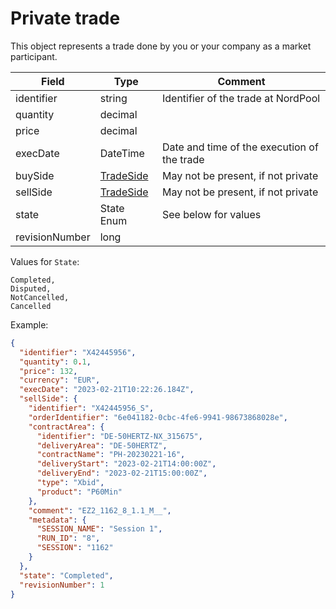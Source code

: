 ﻿# Private trade

This object represents a trade done by you or your company as a market participant.

| Field          | Type                      | Comment                                     |
|----------------|---------------------------|---------------------------------------------|
| identifier     | string                    | Identifier of the trade at NordPool         |
| quantity       | decimal                   |                                             |
| price          | decimal                   |                                             |
| execDate       | DateTime                  | Date and time of the execution of the trade |
| buySide        | [TradeSide](tradeside.md) | May not be present, if not private          |
| sellSide       | [TradeSide](tradeside.md) | May not be present, if not private          |
| state          | State Enum                | See below for values                        |
| revisionNumber | long                      |                                             |

Values for `State`:
```
Completed,
Disputed,
NotCancelled,
Cancelled
```

Example:
```json
{
  "identifier": "X42445956",
  "quantity": 0.1,
  "price": 132,
  "currency": "EUR",
  "execDate": "2023-02-21T10:22:26.184Z",
  "sellSide": {
    "identifier": "X42445956_S",
    "orderIdentifier": "6e041182-0cbc-4fe6-9941-98673868028e",
    "contractArea": {
      "identifier": "DE-50HERTZ-NX_315675",
      "deliveryArea": "DE-50HERTZ",
      "contractName": "PH-20230221-16",
      "deliveryStart": "2023-02-21T14:00:00Z",
      "deliveryEnd": "2023-02-21T15:00:00Z",
      "type": "Xbid",
      "product": "P60Min"
    },
    "comment": "EZ2_1162_8_1.1_M__",
    "metadata": {
      "SESSION_NAME": "Session 1",
      "RUN_ID": "8",
      "SESSION": "1162"
    }
  },
  "state": "Completed",
  "revisionNumber": 1
}
```
